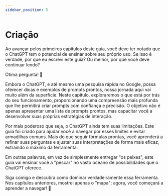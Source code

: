 ```yaml
---
sidebar_position: 5
---
```


# Criação
Ao avançar pelos primeiros capítulos deste guia, você deve ter notado que o ChatGPT tem o potencial de ensinar sobre seu próprio uso. Se isso é verdade, por que eu escrevi este guia? Ou melhor, por que você deve continuar lendo?

Ótima pergunta! 🙂

Embora o ChatGPT, e até mesmo uma pesquisa rápida no Google, possa oferecer dicas e exemplos de prompts prontos, nossa jornada aqui vai muito além da superfície. Neste capítulo, exploraremos o que está por trás do seu funcionamento, proporcionando uma compreensão mais profunda que lhe permitirá criar prompts com confiança e precisão. O objetivo não é apenas apresentar uma lista de prompts prontos, mas capacitar você a desenvolver suas próprias estratégias de interação.

Por mais poderoso que seja, o ChatGPT ainda tem suas limitações. Este guia foi criado para ajudar você a navegar por esses limites e evitar armadilhas comuns. Mais do que seguir fórmulas prontas, você aprenderá a refinar suas perguntas e ajustar suas interpretações de forma mais eficaz, extraindo o máximo da ferramenta.

Em outras palavras, em vez de simplesmente entregar "os peixes", este guia vai ensinar você a "pescar" no vasto oceano de possibilidades que o ChatGPT oferece.

Siga comigo e descubra como dominar verdadeiramente essa ferramenta. Nos capítulos anteriores, mostrei apenas o "mapa"; agora, você começará a aprender a navegar! 🧭